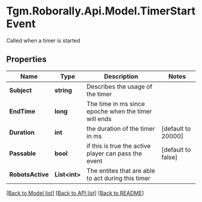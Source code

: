 # Tgm.Roborally.Api.Model.TimerStartEvent
Called when a timer is started
## Properties

Name | Type | Description | Notes
------------ | ------------- | ------------- | -------------
**Subject** | **string** | Describes the usage of the timer | 
**EndTime** | **long** | The time in ms since epoche when the timer will ends | 
**Duration** | **int** | the duration of the timer in ms | [default to 20000]
**Passable** | **bool** | if this is true the active player can pass the event | [default to false]
**RobotsActive** | **List&lt;int&gt;** | The entites that are able to act during this timer | 

[[Back to Model list]](../README.md#documentation-for-models) [[Back to API list]](../README.md#documentation-for-api-endpoints) [[Back to README]](../README.md)

